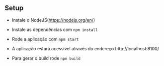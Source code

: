 ## Setup

* Instale o NodeJS(https://nodejs.org/en/)

* Instale as dependências com `npm install`
* Rode a aplicação com `npm start`
* A aplicação estará acessível através do endereço http://localhost:8100/
* Para gerar o build rode `npm build`